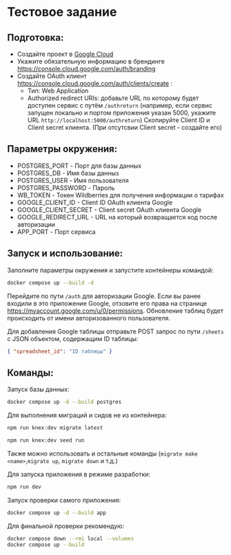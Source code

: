 # Тестовое задание

## Подготовка:

- Создайте проект в [Google Cloud](https://console.cloud.google.com/)
- Укажите обязательную информацию в брендинге https://console.cloud.google.com/auth/branding
- Создайте OAuth клиент https://console.cloud.google.com/auth/clients/create :
  - Тип: Web Application
  - Authorized redirect URIs: добавьте URL по которому будет доступен сервис с путём `/authreturn` (например, если сервис запущен локально и портом приложения указан 5000, укажите URL `http://localhost:5000/authreturn`)
Скопируйте Client ID и Client secret клиента. (При отсутсвии Client secret - создайте его)

## Параметры окружения:

- POSTGRES_PORT - Порт для базы данных
- POSTGRES_DB - Имя базы данныз
- POSTGRES_USER - Имя пользователя 
- POSTGRES_PASSWORD - Пароль
- WB_TOKEN - Токен Wildberries для получения информации о тарифах
- GOOGLE_CLIENT_ID - Client ID OAuth клиента Google
- GOOGLE_CLIENT_SECRET - Client secret OAuth клиента Google
- GOOGLE_REDIRECT_URL - URL на который возвращается код после авторизации
- APP_PORT - Порт сервиса

## Запуск и использование:

Заполните параметры окружения и запустите контейнеры командой:
```bash
docker compose up --build -d
```
Перейдите по пути `/auth` для авторизации Google. Если вы ранее входили в это приложение Google, отзовите его права на странице https://myaccount.google.com/u/0/permissions. Обновление таблиц будет происходить от имени авторизованного пользователя.

Для добавления Google таблицы отправьте POST запрос по пути `/sheets` с JSON объектом, содержащим ID таблицы:
```json
{ "spreadsheet_id": "ID таблицы" }
```

## Команды:

Запуск базы данных:
```bash
docker compose up -d --build postgres
```

Для выполнения миграций и сидов не из контейнера:
```bash
npm run knex:dev migrate latest
```

```bash
npm run knex:dev seed run
```
Также можно использовать и остальные команды (`migrate make <name>`,`migrate up`, `migrate down` и т.д.)

Для запуска приложения в режиме разработки:
```bash
npm run dev
```

Запуск проверки самого приложения:
```bash
docker compose up -d --build app
```

Для финальной проверки рекомендую:
```bash
docker compose down --rmi local --volumes
docker compose up --build
```
